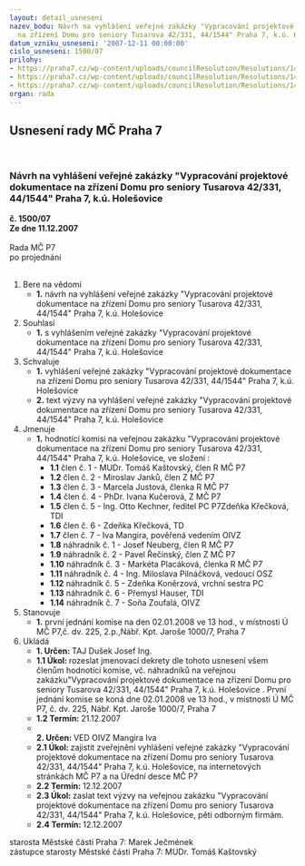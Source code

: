 ```yaml
---
layout: detail_usneseni
nazev_bodu: Návrh na vyhlášení veřejné zakázky "Vypracování projektové dokumentace
  na zřízení Domu pro seniory Tusarova 42/331, 44/1544" Praha 7, k.ú. Holešovice
datum_vzniku_usneseni: '2007-12-11 00:00:00'
cislo_usneseni: 1500/07
prilohy:
- https://praha7.cz/wp-content/uploads/councilResolution/Resolutions/14394/59-v%c3%bdzva.doc
- https://praha7.cz/wp-content/uploads/councilResolution/Resolutions/14394/59-n%c3%a1vrh_sod.doc
- https://praha7.cz/wp-content/uploads/councilResolution/Resolutions/14394/59-usnesen%c3%ad_%c4%8d._1437.doc
organ: rada
---
```

<div id="ucUsn_pList" class="usn">
	<span><h2>Usnesení rady MČ Praha 7 </h2>
<br></span><div class="standBody">
<span><h3>Návrh na vyhlášení veřejné zakázky "Vypracování projektové dokumentace na zřízení Domu pro seniory Tusarova 42/331, 44/1544" Praha 7, k.ú. Holešovice</h3></span><div class="center">
		<strong>č. 1500/07</strong><br>
	</div>
<div class="center">
		<strong>Ze dne 11.12.2007</strong><br><br>
	</div>Rada MČ P7<br> po projednání<br><br><ol>
<li>Bere na vědomí<ul><li>
<strong>1.</strong> návrh na vyhlášení veřejné zakázky "Vypracování projektové dokumentace na zřízení Domu pro seniory Tusarova 42/331, 44/1544" Praha 7, k.ú. Holešovice</li></ul>
</li>
<li>Souhlasí<ul><li>
<strong>1.</strong> s vyhlášením veřejné zakázky "Vypracování projektové dokumentace na zřízení Domu pro seniory Tusarova 42/331, 44/1544" Praha 7, k.ú. Holešovice </li></ul>
</li>
<li>Schvaluje<ul>
<li>
<strong>1.</strong> vyhlášení veřejné zakázky "Vypracování projektové dokumentace na zřízení Domu pro seniory Tusarova 42/331, 44/1544" Praha 7, k.ú. Holešovice</li>
<li>
<strong>2.</strong> text výzvy na vyhlášení veřejné zakázky "Vypracování projektové dokumentace na zřízení Domu pro seniory Tusarova 42/331, 44/1544" Praha 7, k.ú. Holešovice</li>
</ul>
</li>
<li>Jmenuje<ul><li>
<strong>1.</strong> hodnotící komisi na veřejnou zakázku "Vypracování projektové dokumentace na zřízení Domu pro seniory Tusarova 42/331, 44/1544" Praha 7, k.ú. Holešovice, ve složení :<ul>
<li>
<strong>1.1</strong> člen č. 1 - MUDr. Tomáš Kaštovský, člen R MČ P7</li>
<li>
<strong>1.2</strong> člen č. 2 - Miroslav Janků, člen Z MČ P7</li>
<li>
<strong>1.3</strong> člen č. 3 - Marcela Justová, členka R MČ P7</li>
<li>
<strong>1.4</strong> člen č. 4 - PhDr. Ivana Kučerová, Z MČ P7</li>
<li>
<strong>1.5</strong> člen č. 5 - Ing. Otto Kechner, ředitel PC P7Zdeňka Křečková, TDI</li>
<li>
<strong>1.6</strong> člen č. 6 - Zdeňka Křečková, TD</li>
<li>
<strong>1.7</strong> člen č. 7 - Iva Mangira, pověřená vedením OIVZ</li>
<li>
<strong>1.8</strong> náhradník č. 1 - Josef Neuberg, člen R MČ P7</li>
<li>
<strong>1.9</strong> náhradník č. 2 - Pavel Řečinský, člen Z MČ P7</li>
<li>
<strong>1.10</strong> náhradník č. 3 - Markéta Placáková, členka R MČ P7</li>
<li>
<strong>1.11</strong> náhradník č. 4 - Ing. Miloslava Pilnáčková, vedoucí OSZ</li>
<li>
<strong>1.12</strong> náhradník č. 5 - Zdeňka Koněrzová, vrchní sestra PC</li>
<li>
<strong>1.13</strong> náhradník č. 6 - Přemysl Hauser, TDI</li>
<li>
<strong>1.14</strong> náhradník č. 7 - Soňa Zoufalá, OIVZ</li>
</ul>
</li></ul>
</li>
<li>Stanovuje<ul><li>
<strong>1.</strong> první jednání komise na den 02.01.2008 ve 13 hod.,  v místnosti Ú MČ P7,č. dv. 225, 2.p.,Nábř. Kpt. Jaroše 1000/7, Praha 7</li></ul>
</li>
<li>Ukládá<ul>
<li>
<strong>1. Určen: </strong>TAJ Dušek Josef Ing.</li>
<li>
<strong>1.1 Úkol: </strong>rozeslat jmenovací dekrety dle tohoto usnesení všem členům hodnotící komise, vč. náhradníků na veřejnou zakázku"Vypracování projektové dokumentace na zřízení Domu pro seniory Tusarova 42/331, 44/1544" Praha 7, k.ú. Holešovice . První jednání komise se koná dne 02.01.2008 ve 13 hod., v místnosti Ú MČ P7, č. dv. 225, Nábř. Kpt. Jaroše 1000/7, Praha 7 </li>
<li>
<strong>1.2 Termín: </strong>21.12.2007</li>
<li>
<strong><br>2. Určen: </strong>VED OIVZ Mangira Iva</li>
<li>
<strong>2.1 Úkol: </strong>zajistit zveřejnění vyhlášení veřejné zakázky "Vypracování projektové dokumentace na zřízení Domu pro seniory Tusarova 42/331, 44/1544" Praha 7, k.ú. Holešovice, na internetových stránkách MČ P7 a na Úřední desce MČ P7</li>
<li>
<strong>2.2 Termín: </strong>12.12.2007</li>
<li>
<strong>2.3 Úkol: </strong>zaslat text výzvy na veřejnou zakázku  "Vypracování projektové dokumentace na zřízení Domu pro seniory Tusarova 42/331, 44/1544" Praha 7, k.ú. Holešovice, pěti odborným firmám.</li>
<li>
<strong>2.4 Termín: </strong>12.12.2007</li>
</ul>
</li>
</ol>starosta Městské části Praha 7: Marek Ječmének<br>zástupce starosty Městské části Praha 7: MUDr. Tomáš Kaštovský 
</div>
</div>
